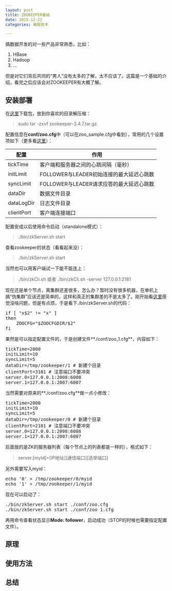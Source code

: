 ```yaml
---
layout: post
title: ZOOKEEPER基础
date: 2015-12-22
categories: 编程技术

---
```


搞数据开发的对一些产品非常熟悉，比如：

1. HBase
2. Hadoop
3. ...

但是对它们背后共同的“男人”没有太多的了解，太不应该了。这篇是一个基础的介绍，看完之后应该会对ZOOKEEPER有大概了解。

## 安装部署

在[这里](http://zookeeper.apache.org/releases.html)下载包，放到你喜欢的目录解压缩：

> sudo tar -zxvf zookeeper-3.4.7.tar.gz

配置信息在**conf/zoo.cfg**中（可以在zoo_sample.cfg中看到），常用的几个设置项如下（更多看[这里](http://www.cnblogs.com/ggjucheng/p/3352591.html)）：

配置|作用
-|-
tickTime|客户端和服务器之间的心跳间隔（毫秒）
initLimit|FOLLOWER与LEADER初始连接的最大延迟心跳数
syncLimit|FOLLOWER与LEADER请求应答的最大延迟心跳数
dataDir|数据文件目录
dataLogDir|日志文件目录
clientPort|客户端连接端口

配置安成以后使用命令启动（standalone模式）：

> ./bin/zkServer.sh start

查看zookeeper的状态（看看起来没）：

> ./bin/zkServer.sh start

当然也可以用客户端试一下能不能连上：

> ./bin/zkCli.sh 或者 ./bin/zkCli.sh -server 127.0.0.1:2181

现在还是单个节点，离集群还差很多，怎么办？暂时没有很多机器，在单机上搞“伪集群”应该还是简单的，这样和真正的集群差的不是太多了。刚开始看[这里](http://blog.csdn.net/tanyujing/article/details/8504481)感觉没啥问题，但是有点烦，于是看下./bin/zkServer.sh的代码：

<pre class="prettyprint">
if [ "x$2" != "x" ]
then
    ZOOCFG="$ZOOCFGDIR/$2"
fi
</pre>

果然是可以指定配置文件的，于是创建文件**./conf/zoo_1.cfg**，内容如下：

<pre class="prettyprint">
tickTime=2000
initLimit=10
syncLimit=5
dataDir=/tmp/zookeeper/1 # 新建个目录
clientPort=3181 # 注意端口不要冲突
server.0=127.0.0.1:2008:6008
server.1=127.0.0.1:2007:6007
</pre>

当然需要对原来的**./conf/zoo.cfg**做一点小修改：

<pre class="prettyprint">
tickTime=2000
initLimit=10
syncLimit=5
dataDir=/tmp/zookeeper/0 # 新建个目录
clientPort=2181 # 注意端口不要冲突
server.0=127.0.0.1:2008:6008
server.1=127.0.0.1:2007:6007
</pre>

后面放的是ZK的服务器列表（每个节点上的列表都是一样的），格式如下：

> server.[myId]=[IP地址][通信端口][选举端口]

另外需要写入myid：

<pre class="prettyprint">
echo '0' > /tmp/zookeeper/0/myid
echo '1' > /tmp/zookeeper/1/myid
</pre>

现在可以启动了：

<pre class="prettyprint">
./bin/zkServer.sh start ./conf/zoo.cfg
./bin/zkServer.sh start ./conf/zoo_1.cfg
</pre>

再用命令查看状态显示**Mode: follower**，启动成功（STOP的时候也需要指定配置文件）。

## 原理


## 使用方法


## 总结